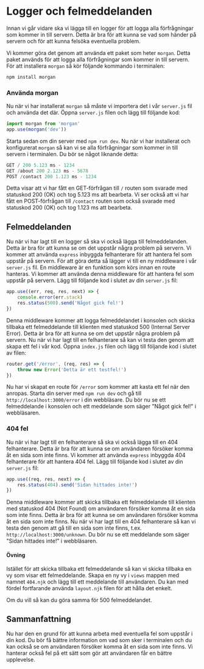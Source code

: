 # Logger och felmeddelanden

Innan vi går vidare ska vi lägga till en logger för att logga alla förfrågningar som kommer in till servern. Detta är bra för att kunna se vad som händer på servern och för att kunna felsöka eventuella problem.

Vi kommer göra det genom att använda ett paket som heter `morgan`. Detta paket används för att logga alla förfrågningar som kommer in till servern. För att installera `morgan` så kör följande kommando i terminalen:
```bash
npm install morgan
```

### Använda morgan

Nu när vi har installerat `morgan` så måste vi importera det i vår `server.js` fil och använda det där. Öppna `server.js` filen och lägg till följande kod:
```javascript
import morgan from 'morgan'
app.use(morgan('dev'))
```

Starta sedan om din server med `npm run dev`. Nu när vi har installerat och konfigurerat `morgan` så kan vi se alla förfrågningar som kommer in till servern i terminalen. Du bör se något liknande detta:
```javascript
GET / 200 5.123 ms - 1234
GET /about 200 2.123 ms - 5678
POST /contact 200 1.123 ms - 1234
```
Detta visar att vi har fått en GET-förfrågan till `/` routen som svarade med statuskod 200 (OK) och tog 5.123 ms att bearbeta. Vi ser också att vi har fått en POST-förfrågan till `/contact` routen som också svarade med statuskod 200 (OK) och tog 1.123 ms att bearbeta.

## Felmeddelanden

Nu när vi har lagt till en logger så ska vi också lägga till felmeddelanden. Detta är bra för att kunna se om det uppstår några problem på servern. Vi kommer att använda `express` inbyggda felhanterare för att hantera fel som uppstår på servern.
För att göra detta så lägger vi till en ny middleware i vår `server.js` fil. En middleware är en funktion som körs innan en route hanteras. Vi kommer att använda denna middleware för att hantera fel som uppstår på servern.
Lägg till följande kod i slutet av din `server.js` fil:
```javascript
app.use((err, req, res, next) => {
    console.error(err.stack)
    res.status(500).send('Något gick fel!')
})
```
Denna middleware kommer att logga felmeddelandet i konsolen och skicka tillbaka ett felmeddelande till klienten med statuskod 500 (Internal Server Error). Detta är bra för att kunna se om det uppstår några problem på servern.
Nu när vi har lagt till en felhanterare så kan vi testa den genom att skapa ett fel i vår kod. Öppna `index.js` filen och lägg till följande kod i slutet av filen:
```javascript
router.get('/error', (req, res) => {
    throw new Error('Detta är ett testfel!')
})
```
Nu har vi skapat en route för `/error` som kommer att kasta ett fel när den anropas. Starta din server med `npm run dev` och gå till `http://localhost:3000/error` i din webbläsare. Du bör nu se ett felmeddelande i konsolen och ett meddelande som säger "Något gick fel!" i webbläsaren.

### 404 fel

Nu när vi har lagt till en felhanterare så ska vi också lägga till en 404 felhanterare. Detta är bra för att kunna se om användaren försöker komma åt en sida som inte finns. Vi kommer att använda `express` inbyggda 404 felhanterare för att hantera 404 fel.
Lägg till följande kod i slutet av din `server.js` fil:
```javascript
app.use((req, res, next) => {
    res.status(404).send('Sidan hittades inte!')
})
```
Denna middleware kommer att skicka tillbaka ett felmeddelande till klienten med statuskod 404 (Not Found) om användaren försöker komma åt en sida som inte finns. Detta är bra för att kunna se om användaren försöker komma åt en sida som inte finns.
Nu när vi har lagt till en 404 felhanterare så kan vi testa den genom att gå till en sida som inte finns, t.ex. `http://localhost:3000/unknown`. Du bör nu se ett meddelande som säger "Sidan hittades inte!" i webbläsaren.

#### Övning

Istället för att skicka tillbaka ett felmeddelande så kan vi skicka tillbaka en vy som visar ett felmeddelande. Skapa en ny vy i `views` mappen med namnet `404.njk` och lägg till ett meddelande till användaren. Du kan med fördel fortfarande använda `layout.njk` filen för att hålla det enkelt. 

Om du vill så kan du göra samma för 500 felmeddelandet.

## Sammanfattning

Nu har den en grund för att kunna arbeta med eventuella fel som uppstår i din kod. Du bör få bättre information om vad som sker i terminalen och du kan också se om användaren försöker komma åt en sida som inte finns. Vi hanterar också fel på ett sätt som gör att användaren får en bättre upplevelse.